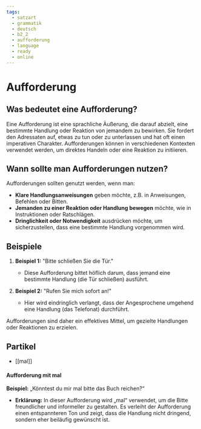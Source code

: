 ```yaml
---
tags:
  - satzart
  - grammatik
  - deutsch
  - b2_2
  - aufforderung
  - language
  - ready
  - online
---
```


# Aufforderung

## Was bedeutet eine Aufforderung?

Eine Aufforderung ist eine sprachliche Äußerung, die darauf abzielt, eine bestimmte Handlung oder Reaktion von jemandem zu bewirken. Sie fordert den Adressaten auf, etwas zu tun oder zu unterlassen und hat oft einen imperativen Charakter. Aufforderungen können in verschiedenen Kontexten verwendet werden, um direktes Handeln oder eine Reaktion zu initiieren.

## Wann sollte man Aufforderungen nutzen?

Aufforderungen sollten genutzt werden, wenn man:

- **Klare Handlungsanweisungen** geben möchte, z.B. in Anweisungen, Befehlen oder Bitten.
- **Jemanden zu einer Reaktion oder Handlung bewegen** möchte, wie in Instruktionen oder Ratschlägen.
- **Dringlichkeit oder Notwendigkeit** ausdrücken möchte, um sicherzustellen, dass eine bestimmte Handlung vorgenommen wird.

## Beispiele

1. **Beispiel 1:** "Bitte schließen Sie die Tür."
   - Diese Aufforderung bittet höflich darum, dass jemand eine bestimmte Handlung (die Tür schließen) ausführt.

2. **Beispiel 2:** "Rufen Sie mich sofort an!"
   - Hier wird eindringlich verlangt, dass der Angesprochene umgehend eine Handlung (das Telefonat) durchführt.

Aufforderungen sind daher ein effektives Mittel, um gezielte Handlungen oder Reaktionen zu erzielen.

## Partikel

- [[mal]]

#### Aufforderung mit mal

**Beispiel:** „Könntest du mir mal bitte das Buch reichen?“

- **Erklärung:** In dieser Aufforderung wird „mal“ verwendet, um die Bitte freundlicher und informeller zu gestalten. Es verleiht der Aufforderung einen entspannteren Ton und zeigt, dass die Handlung nicht dringend, sondern eher beiläufig gewünscht ist.